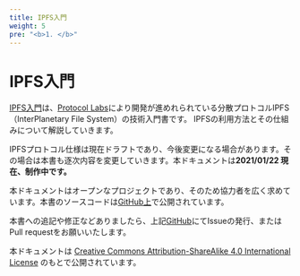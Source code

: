 ```yaml
---
title: IPFS入門
weight: 5
pre: "<b>1. </b>"
---
```

# IPFS入門

[IPFS入門](https://book.ipfs-users.jp/)は、[Protocol Labs](https://protocol.ai/)により開発が進めれられている分散プロトコルIPFS（InterPlanetary File System）の技術入門書です。
IPFSの利用方法とその仕組みについて解説していきます。

IPFSプロトコル仕様は現在ドラフトであり、今後変更になる場合があります。その場合は本書も逐次内容を変更していきます。本ドキュメントは**2021/01/22 現在、制作中です。**

本ドキュメントはオープンなプロジェクトであり、そのため協力者を広く求めています。本書のソースコードは[GitHub上](https://github.com/a-mitani/ipfs-primer)で公開されています。

本書への追記や修正などありましたら、上記[GitHub](https://github.com/a-mitani/ipfs-primer)にてIssueの発行、またはPull requestをお願いいたします。

本ドキュメントは <a rel="license" href="http://creativecommons.org/licenses/by-sa/4.0/">Creative Commons Attribution-ShareAlike 4.0 International License</a> のもとで公開されています。
